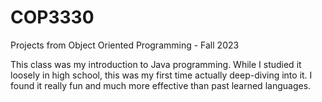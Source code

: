 # COP3330
Projects from Object Oriented Programming - Fall 2023

This class was my introduction to Java programming. While I studied it loosely in high school, this was my first time actually deep-diving into it. I found it really fun and much more effective than past learned languages.
